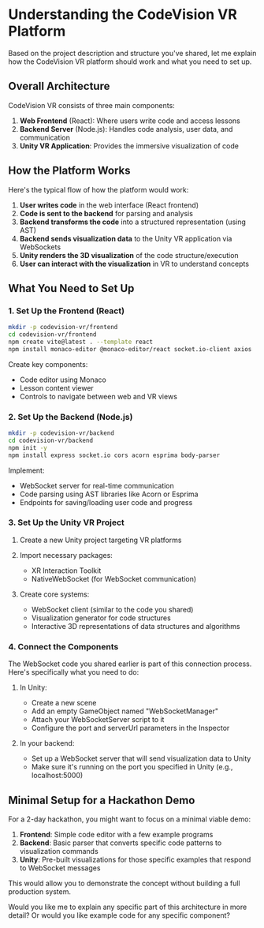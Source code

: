# Understanding the CodeVision VR Platform

Based on the project description and structure you've shared, let me explain how the CodeVision VR platform should work and what you need to set up.

## Overall Architecture

CodeVision VR consists of three main components:

1. **Web Frontend** (React): Where users write code and access lessons
2. **Backend Server** (Node.js): Handles code analysis, user data, and communication
3. **Unity VR Application**: Provides the immersive visualization of code

## How the Platform Works

Here's the typical flow of how the platform would work:

1. **User writes code** in the web interface (React frontend)
2. **Code is sent to the backend** for parsing and analysis
3. **Backend transforms the code** into a structured representation (using AST)
4. **Backend sends visualization data** to the Unity VR application via WebSockets
5. **Unity renders the 3D visualization** of the code structure/execution
6. **User can interact with the visualization** in VR to understand concepts

## What You Need to Set Up

### 1. Set Up the Frontend (React)

```bash
mkdir -p codevision-vr/frontend
cd codevision-vr/frontend
npm create vite@latest . --template react
npm install monaco-editor @monaco-editor/react socket.io-client axios
```

Create key components:
- Code editor using Monaco
- Lesson content viewer
- Controls to navigate between web and VR views

### 2. Set Up the Backend (Node.js)

```bash
mkdir -p codevision-vr/backend
cd codevision-vr/backend
npm init -y
npm install express socket.io cors acorn esprima body-parser
```

Implement:
- WebSocket server for real-time communication
- Code parsing using AST libraries like Acorn or Esprima
- Endpoints for saving/loading user code and progress

### 3. Set Up the Unity VR Project

1. Create a new Unity project targeting VR platforms
2. Import necessary packages:
   - XR Interaction Toolkit
   - NativeWebSocket (for WebSocket communication)

3. Create core systems:
   - WebSocket client (similar to the code you shared)
   - Visualization generator for code structures
   - Interactive 3D representations of data structures and algorithms

### 4. Connect the Components

The WebSocket code you shared earlier is part of this connection process. Here's specifically what you need to do:

1. In Unity:
   - Create a new scene
   - Add an empty GameObject named "WebSocketManager"
   - Attach your WebSocketServer script to it
   - Configure the port and serverUrl parameters in the Inspector

2. In your backend:
   - Set up a WebSocket server that will send visualization data to Unity
   - Make sure it's running on the port you specified in Unity (e.g., localhost:5000)

## Minimal Setup for a Hackathon Demo

For a 2-day hackathon, you might want to focus on a minimal viable demo:

1. **Frontend**: Simple code editor with a few example programs
2. **Backend**: Basic parser that converts specific code patterns to visualization commands
3. **Unity**: Pre-built visualizations for those specific examples that respond to WebSocket messages

This would allow you to demonstrate the concept without building a full production system.

Would you like me to explain any specific part of this architecture in more detail? Or would you like example code for any specific component?